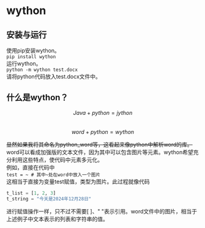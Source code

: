 # wython

## 安装与运行

使用pip安装wython。  
`pip install wython`  
运行wython。  
`python -m wython test.docx`  
请将python代码放入test.docx文件中。

## 什么是wython？

$$Java + python = jython$$  
$$word + python = wython$$  

~~显然如果我将其命名为python_word等，这看起来像python中解析word的库。~~  
word可以看成加强版的文本文件，因为其中可以包含图片等元素。wython希望充分利用这些特点，使代码中元素多元化。  
例如，直接在代码中  
`test = ~ # 其中~处在word中放入一个图片`  
这相当于直接为变量test赋值，类型为图片。此过程就像代码  
```python
t_list = [1, 2, 3]
t_string = "今天是2024年12月28日"
```
进行赋值操作一样，只不过不需要[ ]、" "表示引用。word文件中的图片，相当于上述例子中文本表示的列表和字符串的值。

